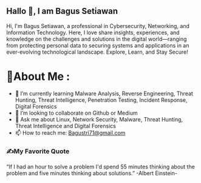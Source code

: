 ## Hallo 👋, I am Bagus Setiawan
Hi, I'm Bagus Setiawan, a professional in Cybersecurity, Networking, and Information Technology. Here, I love share insights, experiences, and knowledge on the challenges and solutions in the digital world—ranging from protecting personal data to securing systems and applications in an ever-evolving technological landscape. 
Explore, Learn, and Stay Secure!
# 💫About Me :
- 🌱 I’m currently learning Malware Analysis, Reverse Engineering, Threat Hunting, Threat Intelligence, Penetration Testing, Incident Response, Digital Forensics
- 👯 I’m looking to collaborate on Github or Medium
- 💬 Ask me about Linux, Network Security, Malware, Threat Hunting, Threat Intelligence and Digital Forensics
- 📫 How to reach me: Bagustri71@gmail.com

### ✍️My Favorite Quote
“If I had an hour to solve a problem I'd spend 55 minutes thinking about the problem and five minutes thinking about solutions.” 
-Albert Einstein-

  
